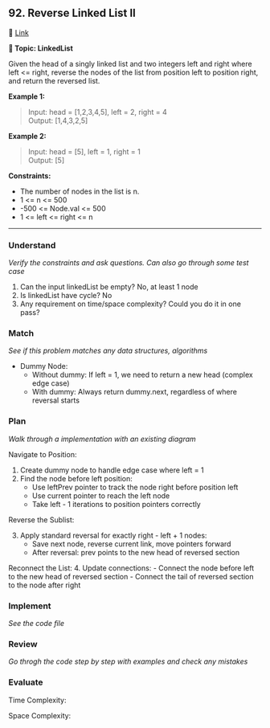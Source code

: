 ## 92. Reverse Linked List II

🔗 [Link](https://leetcode.com/problems/reverse-linked-list-ii/description/?envType=company&envId=bytedance&favoriteSlug=bytedance-three-months)

**📝 Topic: LinkedList**

Given the head of a singly linked list and two integers left and right where left <= right, reverse the nodes of the list from position left to position right, and return the reversed list.

**Example 1:**


>Input: head = [1,2,3,4,5], left = 2, right = 4    
Output: [1,4,3,2,5]   

**Example 2:**

> Input: head = [5], left = 1, right = 1    
Output: [5]   
 
**Constraints:**

- The number of nodes in the list is n.
- 1 <= n <= 500
- -500 <= Node.val <= 500
- 1 <= left <= right <= n

----

### Understand
_Verify the constraints and ask questions. Can also go through some test case_

1. Can the input linkedList be empty? No, at least 1 node
2. Is linkedList have cycle? No
3. Any requirement on time/space complexity? Could you do it in one pass?

### Match
_See if this problem matches any data structures, algorithms_

- Dummy Node:
    - Without dummy: If left = 1, we need to return a new head (complex edge case)
    - With dummy: Always return dummy.next, regardless of where reversal starts


### Plan
_Walk through a implementation with an existing diagram_

Navigate to Position:
1. Create dummy node to handle edge case where left = 1
2. Find the node before left position:
    - Use leftPrev pointer to track the node right before position left
    - Use current pointer to reach the left node
    - Take left - 1 iterations to position pointers correctly

Reverse the Sublist:

3. Apply standard reversal for exactly right - left + 1 nodes:
    - Save next node, reverse current link, move pointers forward
    - After reversal: prev points to the new head of reversed section

Reconnect the List:
4. Update connections:
    - Connect the node before left to the new head of reversed section
    - Connect the tail of reversed section to the node after right


### Implement
_See the code file_


### Review
_Go throgh the code step by step with examples and check any mistakes_


### Evaluate



Time Complexity: 

Space Complexity: 

